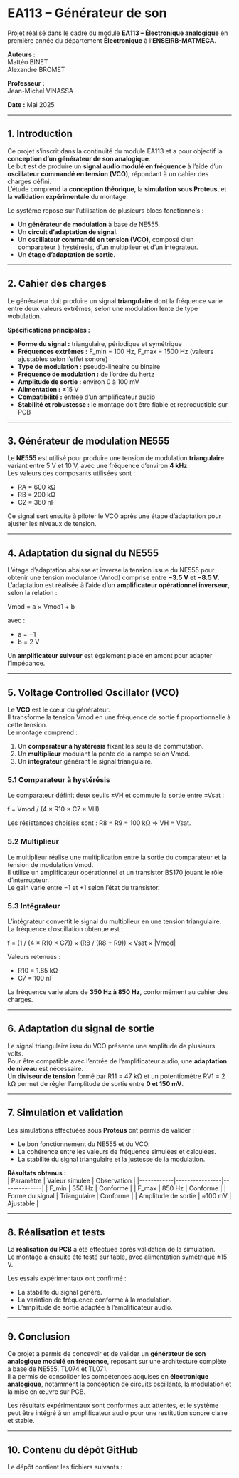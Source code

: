 

# EA113 – Générateur de son

Projet réalisé dans le cadre du module **EA113 – Électronique analogique** en première année du département **Électronique** à l’**ENSEIRB-MATMECA**.

**Auteurs :**  
Mattéo BINET  
Alexandre BROMET  

**Professeur :**  
Jean-Michel VINASSA  


**Date :** Mai 2025  

---

## 1. Introduction

Ce projet s’inscrit dans la continuité du module EA113 et a pour objectif la **conception d’un générateur de son analogique**.  
Le but est de produire un **signal audio modulé en fréquence** à l’aide d’un **oscillateur commandé en tension (VCO)**, répondant à un cahier des charges défini.  
L’étude comprend la **conception théorique**, la **simulation sous Proteus**, et la **validation expérimentale** du montage.

Le système repose sur l’utilisation de plusieurs blocs fonctionnels :
- Un **générateur de modulation** à base de NE555.
- Un **circuit d’adaptation de signal**.
- Un **oscillateur commandé en tension (VCO)**, composé d’un comparateur à hystérésis, d’un multiplieur et d’un intégrateur.
- Un **étage d’adaptation de sortie**.

---

## 2. Cahier des charges

Le générateur doit produire un signal **triangulaire** dont la fréquence varie entre deux valeurs extrêmes, selon une modulation lente de type wobulation.

**Spécifications principales :**

- **Forme du signal :** triangulaire, périodique et symétrique  
- **Fréquences extrêmes :** F_min = 100 Hz, F_max = 1500 Hz (valeurs ajustables selon l’effet sonore)  
- **Type de modulation :** pseudo-linéaire ou binaire  
- **Fréquence de modulation :** de l’ordre du hertz  
- **Amplitude de sortie :** environ 0 à 100 mV  
- **Alimentation :** ±15 V  
- **Compatibilité :** entrée d’un amplificateur audio  
- **Stabilité et robustesse :** le montage doit être fiable et reproductible sur PCB  

---

## 3. Générateur de modulation NE555

Le **NE555** est utilisé pour produire une tension de modulation **triangulaire** variant entre 5 V et 10 V, avec une fréquence d’environ **4 kHz**.  
Les valeurs des composants utilisées sont :
- RA = 600 kΩ  
- RB = 200 kΩ  
- C2 = 360 nF  

Ce signal sert ensuite à piloter le VCO après une étape d’adaptation pour ajuster les niveaux de tension.

---

## 4. Adaptation du signal du NE555

L’étage d’adaptation abaisse et inverse la tension issue du NE555 pour obtenir une tension modulante (Vmod) comprise entre **−3.5 V** et **−8.5 V**.  
L’adaptation est réalisée à l’aide d’un **amplificateur opérationnel inverseur**, selon la relation :

Vmod = a × Vmod1 + b

avec :  
- a = −1  
- b = 2 V  

Un **amplificateur suiveur** est également placé en amont pour adapter l’impédance.

---

## 5. Voltage Controlled Oscillator (VCO)

Le **VCO** est le cœur du générateur.  
Il transforme la tension Vmod en une fréquence de sortie f proportionnelle à cette tension.  
Le montage comprend :
1. Un **comparateur à hystérésis** fixant les seuils de commutation.  
2. Un **multiplieur** modulant la pente de la rampe selon Vmod.  
3. Un **intégrateur** générant le signal triangulaire.

### 5.1 Comparateur à hystérésis

Le comparateur définit deux seuils ±VH et commute la sortie entre ±Vsat :

f = Vmod / (4 × R10 × C7 × VH)

Les résistances choisies sont : R8 = R9 = 100 kΩ ⇒ VH = Vsat.

### 5.2 Multiplieur

Le multiplieur réalise une multiplication entre la sortie du comparateur et la tension de modulation Vmod.  
Il utilise un amplificateur opérationnel et un transistor BS170 jouant le rôle d’interrupteur.  
Le gain varie entre −1 et +1 selon l’état du transistor.

### 5.3 Intégrateur

L’intégrateur convertit le signal du multiplieur en une tension triangulaire.  
La fréquence d’oscillation obtenue est :

f = (1 / (4 × R10 × C7)) × (R8 / (R8 + R9)) × Vsat × |Vmod|

Valeurs retenues :  
- R10 = 1.85 kΩ  
- C7 = 100 nF  

La fréquence varie alors de **350 Hz à 850 Hz**, conformément au cahier des charges.

---

## 6. Adaptation du signal de sortie

Le signal triangulaire issu du VCO présente une amplitude de plusieurs volts.  
Pour être compatible avec l’entrée de l’amplificateur audio, une **adaptation de niveau** est nécessaire.  
Un **diviseur de tension** formé par R11 = 47 kΩ et un potentiomètre RV1 = 2 kΩ permet de régler l’amplitude de sortie entre **0 et 150 mV**.

---

## 7. Simulation et validation

Les simulations effectuées sous **Proteus** ont permis de valider :
- Le bon fonctionnement du NE555 et du VCO.  
- La cohérence entre les valeurs de fréquence simulées et calculées.  
- La stabilité du signal triangulaire et la justesse de la modulation.  

**Résultats obtenus :**  
| Paramètre | Valeur simulée | Observation |
|------------|----------------|--------------|
| F_min | 350 Hz | Conforme |
| F_max | 850 Hz | Conforme |
| Forme du signal | Triangulaire | Conforme |
| Amplitude de sortie | ≈100 mV | Ajustable |

---

## 8. Réalisation et tests

La **réalisation du PCB** a été effectuée après validation de la simulation.  
Le montage a ensuite été testé sur table, avec alimentation symétrique ±15 V.

Les essais expérimentaux ont confirmé :
- La stabilité du signal généré.  
- La variation de fréquence conforme à la modulation.  
- L’amplitude de sortie adaptée à l’amplificateur audio.  

---

## 9. Conclusion

Ce projet a permis de concevoir et de valider un **générateur de son analogique modulé en fréquence**, reposant sur une architecture complète à base de NE555, TL074 et TL071.  
Il a permis de consolider les compétences acquises en **électronique analogique**, notamment la conception de circuits oscillants, la modulation et la mise en œuvre sur PCB.

Les résultats expérimentaux sont conformes aux attentes, et le système peut être intégré à un amplificateur audio pour une restitution sonore claire et stable.

---

## 10. Contenu du dépôt GitHub

Le dépôt contient les fichiers suivants :

